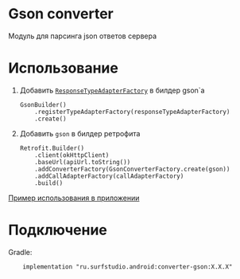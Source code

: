 # Gson converter
Модуль для парсинга json ответов сервера

# Использование
1. Добавить [`ResponseTypeAdapterFactory`][rtaf] в билдер gson`a
    ```
    GsonBuilder()
        .registerTypeAdapterFactory(responseTypeAdapterFactory)
        .create()
    ```
2. Добавить `gson` в билдер ретрофита
    ```
    Retrofit.Builder()
        .client(okHttpClient)
        .baseUrl(apiUrl.toString())
        .addConverterFactory(GsonConverterFactory.create(gson))
        .addCallAdapterFactory(callAdapterFactory)
        .build()
    ```

[Пример использования в приложении](../network-sample)

# Подключение
Gradle:
```
    implementation "ru.surfstudio.android:converter-gson:X.X.X"
```

[rtaf]: src/main/java/ru/surfstudio/android/converter/gson/ResponseTypeAdapterFactory.java